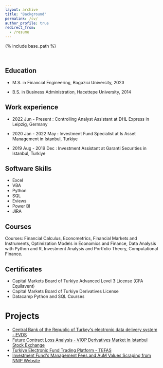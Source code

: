 ```yaml
---
layout: archive
title: "Background"
permalink: /cv/
author_profile: true
redirect_from:
  - /resume
---
```


{% include base_path %}

<br>

Education
---------
* M.S. in Financial Engineering, Bogazici University, 2023

* B.S. in Business Administration, Hacettepe University, 2014





Work experience
---------

* 2022 Jun - Present : Controlling Analyst Assistant at DHL Express in Leipzig, Germany

* 2020 Jan - 2022 May : Investment Fund Specialist at Is Asset Management in Istanbul, Turkiye

* 2019 Aug - 2019 Dec : Investment Assistant at Garanti Securities in Istanbul, Turkiye

  
Software Skills
---------
* Excel
* VBA
* Python
* SQL
* Eviews
* Power BI
* JIRA


  
Courses
---------
Courses: Financial Calculus, Econometrics, Financial Markets and 
Instruments, Optimization Models in Economics and Finance, Data 
Analysis with Python and R, Investment Analysis and Portfolio Theory, 
Computational Finance.

  
Certificates
---------
* Capital Markets Board of Turkiye Advanced Level 3 License (CFA Equilavent)
* Capital Markets Board of Turkiye Derivatives License
* Datacamp Python and SQL Courses 
  
Projects
============  
* <a href=https://github.com/alihanucar/evds_TCMB>Central Bank of the Republic of Turkey's electronic data delivery system - EVDS </a>
* <a href=https://github.com/alihanucar/futurelossanalysis>Future Contract Loss Analysis - VIOP Derivatives Market in Istanbul Stock Exchange </a>
* <a href=https://github.com/alihanucar/TefasAnalysis>Turkiye Electronic Fund Trading Platform - TEFAS</a>
* <a href=https://github.com/alihanucar/nnipscraping>Investment Fund's Management Fees and AuM Values Scraping from NNIP Website</a>
